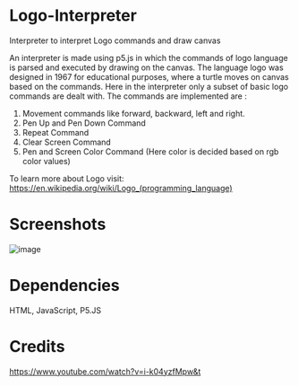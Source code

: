 # Logo-Interpreter
Interpreter to interpret Logo commands and draw canvas

An interpreter is made using p5.js in which the commands of logo language is parsed and executed by drawing on the canvas. The language logo was designed in 1967 for educational purposes, where a turtle moves on canvas based on the commands. Here in the interpreter only a subset of basic logo commands are dealt with. The commands are implemented are :

1. Movement commands like forward, backward, left and right.
2. Pen Up and Pen Down Command
3. Repeat Command
4. Clear Screen Command
5. Pen and Screen Color Command (Here color is decided based on rgb color values)

To learn more about Logo visit: https://en.wikipedia.org/wiki/Logo_(programming_language)

# Screenshots

![image](https://user-images.githubusercontent.com/16362957/53442717-ec123180-3a2f-11e9-8d1c-137312f65fd3.png)


# Dependencies
HTML,
JavaScript,
P5.JS

# Credits
https://www.youtube.com/watch?v=i-k04yzfMpw&t
